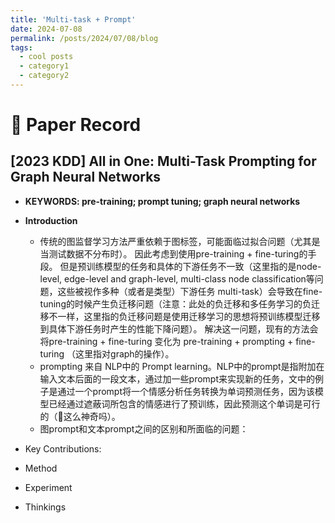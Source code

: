 ```yaml
---
title: 'Multi-task + Prompt'
date: 2024-07-08
permalink: /posts/2024/07/08/blog
tags:
  - cool posts
  - category1
  - category2
---
```


📖 Paper Record
======

[2023 KDD] All in One: Multi-Task Prompting for Graph Neural Networks
------
- **KEYWORDS: pre-training; prompt tuning; graph neural networks**
- **Introduction**
  - 传统的图监督学习方法严重依赖于图标签，可能面临过拟合问题（尤其是当测试数据不分布时）。 因此考虑到使用pre-training + fine-turing的手段。 但是预训练模型的任务和具体的下游任务不一致（这里指的是node-level, edge-level and graph-level, multi-class node classification等问题，这些被视作多种（或者是类型）下游任务 multi-task）会导致在fine-tuning的时候产生负迁移问题（注意：此处的负迁移和多任务学习的负迁移不一样，这里指的负迁移问题是使用迁移学习的思想将预训练模型迁移到具体下游任务时产生的性能下降问题）。 解决这一问题，现有的方法会将pre-training + fine-turing 变化为 pre-training + prompting + fine-turing （这里指对graph的操作）。
  - prompting 来自 NLP中的 Prompt learning。NLP中的prompt是指附加在输入文本后面的一段文本，通过加一些prompt来实现新的任务，文中的例子是通过一个prompt将一个情感分析任务转换为单词预测任务，因为该模型已经通过遮蔽词所包含的情感进行了预训练，因此预测这个单词是可行的（🤯这么神奇吗）。
  - 图prompt和文本prompt之间的区别和所面临的问题：

- Key Contributions:
- Method
- Experiment
- Thinkings

